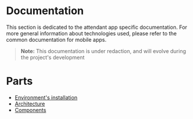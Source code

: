 # Documentation

This section is dedicated to the attendant app specific documentation. For more general information about technologies used, please refer to the common documentation for mobile apps.

> **Note:** This documentation is under redaction, and will evolve during the project's development

# Parts

- [Environment's installation](https://github.com/DriverCity/SPARK/blob/master/src/attendant-app/doc/install-environment.md)
- [Architecture](architecture.md)
- [Components](components.md)